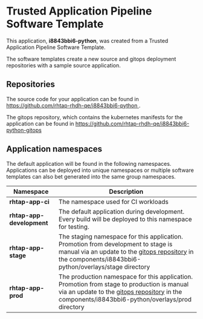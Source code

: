# Trusted Application Pipeline Software Template

This application, **i8843bbi6-python**, was created from a Trusted Application Pipeline Software Template.

The software templates create a new source and gitops deployment repositories with a sample source application. 

## Repositories

The source code for your application can be found in [https://github.com/rhtap-rhdh-qe/i8843bbi6-python ](https://github.com/rhtap-rhdh-qe/i8843bbi6-python ).
 
The gitops repository, which contains the kubernetes manifests for the application can be found in 
[https://github.com/rhtap-rhdh-qe/i8843bbi6-python-gitops ](https://github.com/rhtap-rhdh-qe/i8843bbi6-python-gitops ) 

## Application namespaces 

The default application will be found in the following namespaces. Applications can be deployed into unique namespaces or multiple software templates can also bet generated into the same group namespaces.  

|  Namespace   |  Description   |  
| -------- | -------- |
| **rhtap-app-ci** | The namespace used for CI workloads |
| **rhtap-app-development** | The default application during development. Every build will be deployed to this namespace for testing. |
| **rhtap-app-stage** | The staging namespace for this application. Promotion from development to stage is manual via an update to the [gitops repository](https://github.com/rhtap-rhdh-qe/i8843bbi6-python-gitops ) in the components/i8843bbi6-python/overlays/stage directory |
| **rhtap-app-prod** | The production namespace for this application. Promotion from stage to production is manual via an update to the [gitops repository](https://github.com/rhtap-rhdh-qe/i8843bbi6-python-gitops ) in the components/i8843bbi6-python/overlays/prod directory |